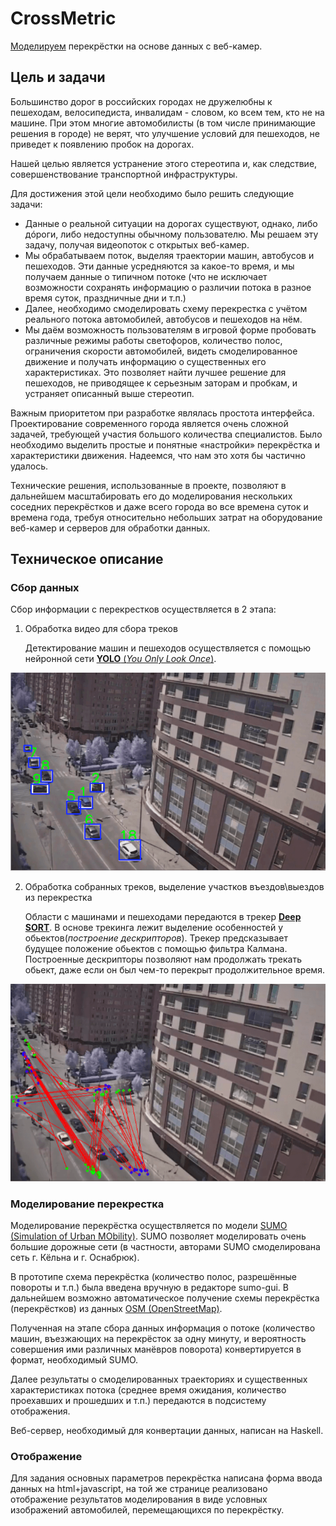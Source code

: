 # CrossMetric

[Моделируем](http://peremetrika.gltronred.info/) перекрёстки на основе данных с веб-камер.

## Цель и задачи

   Большинство дорог в российских городах не дружелюбны к пешеходам,
   велосипедиста, инвалидам - словом, ко всем тем, кто не на машине. При этом
   многие автомобилисты (в том числе принимающие решения в городе) не верят, что
   улучшение условий для пешеходов, не приведет к появлению пробок на дорогах.
   
   Нашей целью является устранение этого стереотипа и, как следствие, совершенствование транспортной инфраструктуры.
   
   Для достижения этой цели необходимо было решить следующие задачи:
   
   * Данные о реальной ситуации на дорогах существуют, однако, либо дóроги, либо
     недоступны обычному пользователю. Мы решаем эту задачу, получая видеопоток
     с открытых веб-камер.
   * Мы обрабатываем поток, выделяя траектории машин, автобусов и пешеходов. Эти
     данные усредняются за какое-то время, и мы получаем данные о типичном
     потоке (что не исключает возможности сохранять информацию о различии потока
     в разное время суток, праздничные дни и т.п.)
   * Далее, необходимо смоделировать схему перекрестка с учётом реального потока
     автомобилей, автобусов и пешеходов на нём.
   * Мы даём возможность пользователям в игровой форме пробовать различные
     режимы работы светофоров, количество полос, ограничения скорости
     автомобилей, видеть смоделированное движение и получать информацию о
     существенных его характеристиках. Это позволяет найти лучшее решение для
     пешеходов, не приводящее к серьезным заторам и пробкам, и устраняет
     описанный выше стереотип.

   Важным приоритетом при разработке являлась простота интерфейса.
   Проектирование современного города является очень сложной задачей, требующей
   участия большого количества специалистов. Было необходимо выделить простые и
   понятные «настройки» перекрёстка и характеристики движения. Надеемся, что нам
   это хотя бы частично удалось.

   Технические решения, использованные в проекте, позволяют в дальнейшем
   масштабировать его до моделирования нескольких соседних перекрёстков и даже
   всего города во все времена суток и времена года, требуя относительно
   небольших затрат на оборудование веб-камер и серверов для обработки данных.

## Техническое описание

### Сбор данных

Сбор информации с перекрестков осуществляется в 2 этапа:
1) Обработка видео для сбора треков

   Детектирование машин и пешеходов осуществляется с помощью нейронной сети [**YOLO** (*You Only Look Once*)](https://pjreddie.com/darknet/yolo/).

<img src="https://github.com/gltronred/peremetrika/raw/master/readme_images/cross_tracking.png" alt="Demo" />

2) Обработка собранных треков, выделение участков въездов\выездов из перекрестка

   Области с машинами и пешеходами передаются в трекер [**Deep SORT**](https://github.com/nwojke/deep_sort). В основе трекинга лежит выделение особенностей у обьектов(*построение дескрипторов*). Трекер предсказывает будущее положение обьектов с помощью фильтра Калмана. Построенные дескрипторы позволяют нам продолжать трекать обьект, даже если он был чем-то перекрыт продолжительное время.
   
<img src="https://github.com/gltronred/peremetrika/raw/master/readme_images/cross_processed.png" alt="Demo" />

### Моделирование перекрестка

Моделирование перекрёстка осуществляется по модели [SUMO (Simulation of Urban
MObility)](https://sumo.dlr.de/wiki/Simulation_of_Urban_MObility_-_Wiki). SUMO позволяет моделировать очень большие дорожные сети (в частности, авторами SUMO смоделирована сеть г. Кёльна и г. Оснабрюк).

В прототипе схема перекрёстка (количество полос, разрешённые повороты и т.п.)
была введена вручную в редакторе sumo-gui. В дальнейшем возможно автоматическое
получение схемы перекрёстка (перекрёстков) из данных [OSM
(OpenStreetMap)](http://openstreetmap.org/).

Полученная на этапе сбора данных информация о потоке (количество машин,
въезжающих на перекрёсток за одну минуту, и вероятность совершения ими различных
манёвров поворота) конвертируется в формат, необходимый SUMO.

Далее результаты о смоделированных траекториях и существенных характеристиках
потока (среднее время ожидания, количество проехавших и прошедших и т.п.)
передаются в подсистему отображения.

Веб-сервер, необходимый для конвертации данных, написан на Haskell.

### Отображение

Для задания основных параметров перекрёстка написана форма ввода данных на
html+javascript, на той же странице реализовано отображение результатов
моделирования в виде условных изображений автомобилей, перемещающихся по
перекрёстку.

